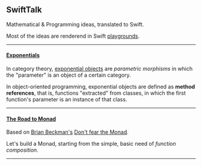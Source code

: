 ## SwiftTalk

Mathematical & Programming ideas, translated to Swift.

Most of the ideas are renderend in Swift [playgrounds](https://developer.apple.com/library/ios/recipes/Playground_Help/Chapters/AboutPlaygrounds.html).

---

#### <a href="/Playgrounds/Exponentials.playground/Contents.swift">Exponentials</a>

In category theory, [exponential objects](https://en.wikipedia.org/wiki/Exponential_object) are *parametric morphisms* in which the "parameter" is an object of a certain category.

In object-oriented programming, exponential objects are defined as **method references**, that is, functions "extracted" from classes, in which the first function's parameter is an instance of that class.

---

#### <a href="/Playgrounds/TheRoadToMonad.playground/Contents.swift">The Road to Monad</a>

Based on <a href="https://twitter.com/lorentzframe">Brian Beckman's</a> <a href="https://www.youtube.com/watch?v=ZhuHCtR3xq8">Don't fear the Monad</a>.

Let's build a Monad, starting from the simple, basic need of *function composition*.

---
